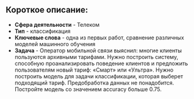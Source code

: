 ## Короткое описание:
* **Сфера деятельности** - Телеком
* **Тип** - классификация
* **Ключевые слова** - одна из первых работ, сравнение различных моделей машинного обучения
* **Задача** - Оператор мобильной связи выяснил: многие клиенты пользуются архивными тарифами. Нужно построить систему, способную проанализировать поведение клиентов и предложить пользователям новый тариф: «Смарт» или «Ультра». Нужно построить модель для задачи классификации, которая выберет подходящий тариф. Предобработка данных не понадобится. Постройте модель со значением accuracy больше 0.75.
